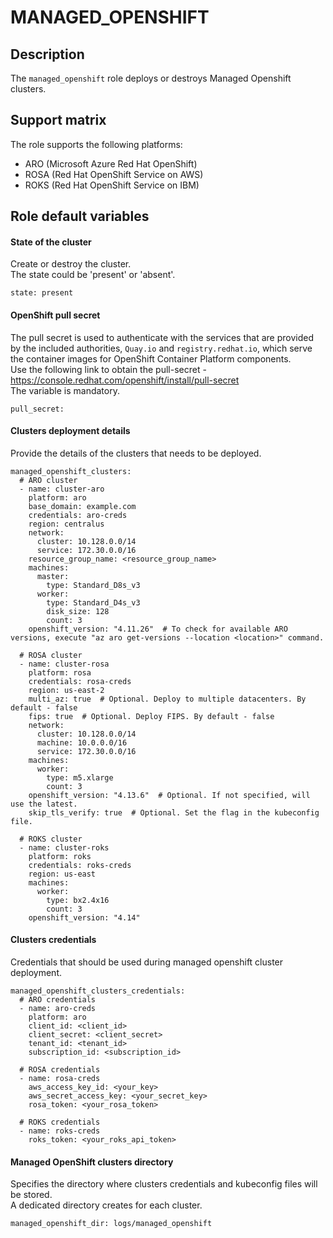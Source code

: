 # MANAGED_OPENSHIFT

## Description
The `managed_openshift` role deploys or destroys Managed Openshift clusters.

## Support matrix
The role supports the following platforms:
* ARO (Microsoft Azure Red Hat OpenShift)
* ROSA (Red Hat OpenShift Service on AWS)
* ROKS (Red Hat OpenShift Service on IBM)

## Role default variables
#### State of the cluster
Create or destroy the cluster.  
The state could be 'present' or 'absent'.
```
state: present
```

#### OpenShift pull secret
The pull secret is used to authenticate with the services that are provided by the included authorities, `Quay.io` and `registry.redhat.io`, which serve the container images for OpenShift Container Platform components.  
Use the following link to obtain the pull-secret - https://console.redhat.com/openshift/install/pull-secret  
The variable is mandatory.
```
pull_secret:
```

#### Clusters deployment details
Provide the details of the clusters that needs to be deployed.
```
managed_openshift_clusters:
  # ARO cluster
  - name: cluster-aro
    platform: aro
    base_domain: example.com
    credentials: aro-creds
    region: centralus
    network:
      cluster: 10.128.0.0/14
      service: 172.30.0.0/16
    resource_group_name: <resource_group_name>
    machines:
      master:
        type: Standard_D8s_v3
      worker:
        type: Standard_D4s_v3
        disk_size: 128
        count: 3
    openshift_version: "4.11.26"  # To check for available ARO versions, execute "az aro get-versions --location <location>" command.

  # ROSA cluster
  - name: cluster-rosa
    platform: rosa
    credentials: rosa-creds
    region: us-east-2
    multi_az: true  # Optional. Deploy to multiple datacenters. By default - false
    fips: true  # Optional. Deploy FIPS. By default - false
    network:
      cluster: 10.128.0.0/14
      machine: 10.0.0.0/16
      service: 172.30.0.0/16
    machines:
      worker:
        type: m5.xlarge
        count: 3
    openshift_version: "4.13.6"  # Optional. If not specified, will use the latest.
    skip_tls_verify: true  # Optional. Set the flag in the kubeconfig file.

  # ROKS cluster
  - name: cluster-roks
    platform: roks
    credentials: roks-creds
    region: us-east
    machines:
      worker:
        type: bx2.4x16
        count: 3
    openshift_version: "4.14"
```

#### Clusters credentials
Credentials that should be used during managed openshift cluster deployment.
```
managed_openshift_clusters_credentials:
  # ARO credentials
  - name: aro-creds
    platform: aro
    client_id: <client_id>
    client_secret: <client_secret>
    tenant_id: <tenant_id>
    subscription_id: <subscription_id>

  # ROSA credentials
  - name: rosa-creds
    aws_access_key_id: <your_key>
    aws_secret_access_key: <your_secret_key>
    rosa_token: <your_rosa_token>

  # ROKS credentials
  - name: roks-creds
    roks_token: <your_roks_api_token>
```

#### Managed OpenShift clusters directory
Specifies the directory where clusters credentials and kubeconfig files will be stored.  
A dedicated directory creates for each cluster.
```
managed_openshift_dir: logs/managed_openshift
```
